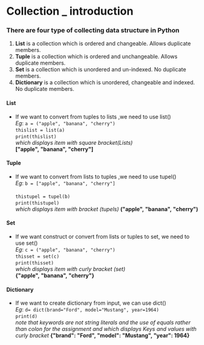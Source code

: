 # Collection _ introduction

### There are four type of collecting data structure in Python

1. **List** is a collection which is ordered and changeable. Allows duplicate members.
2. **Tuple** is a collection which is ordered and unchangeable. Allows duplicate members.
3. **Set** is a collection which is unordered and un-indexed. No duplicate members.
4. **Dictionary** is a collection which is unordered, changeable and indexed. No duplicate members.

#### **List** <br />
* If we want to convert from tuples to lists ,we need to use list() <br />
 *Eg*: 	```a = ("apple", "banana", "cherry")``` <br />
		   ```thislist = list(a)``` <br />
		   ```print(thislist)``` <br />
	      *which displays item with square bracket(Lists)* **["apple", "banana", "cherry"]**

#### **Tuple** <br />
* If we want to convert from lists to tuples ,we need to use tupel() <br />
 *Eg*: 	```b = ["apple", "banana", "cherry"]``` <br />			
		    ```thistupel = tupel(b)``` <br />
		   ```print(thistupel)``` <br />
		   *which displays item with  bracket (tupels)* **("apple", "banana", "cherry")** <br />

#### **Set** <br />
+ If we want construct or convert from lists or tuples to set, we need to use set() <br />
*Eg*:	```c = ("apple", "banana", "cherry")``` <br />
		```thisset = set(c)``` <br />
		```print(thisset)``` <br />
		   *which displays item with  curly bracket (set)* **{"apple", "banana", "cherry"}** <br />

#### **Dictionary** <br />
+ If we want to create dictionary from input, we can use dict() <br />
*Eg*:	```d= dict(brand="Ford", model="Mustang", year=1964)``` <br />
      ```print(d) ``` <br />
		 *note that keywords are not string literals and the use of equals rather than colon for the assignment and which displays Keys and values with curly bracket* 
		   **{"brand": "Ford", "model": "Mustang", "year": 1964}**
